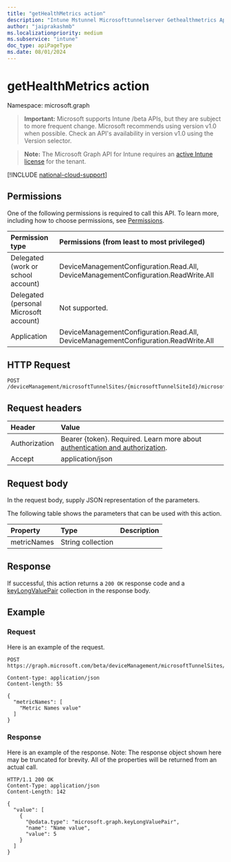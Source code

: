 ```yaml
---
title: "getHealthMetrics action"
description: "Intune Mstunnel Microsofttunnelserver Gethealthmetrics Api ."
author: "jaiprakashmb"
ms.localizationpriority: medium
ms.subservice: "intune"
doc_type: apiPageType
ms.date: 08/01/2024
---
```


# getHealthMetrics action

Namespace: microsoft.graph

> **Important:** Microsoft supports Intune /beta APIs, but they are subject to more frequent change. Microsoft recommends using version v1.0 when possible. Check an API's availability in version v1.0 using the Version selector.

> **Note:** The Microsoft Graph API for Intune requires an [active Intune license](https://go.microsoft.com/fwlink/?linkid=839381) for the tenant.



[!INCLUDE [national-cloud-support](../../includes/all-clouds.md)]

## Permissions
One of the following permissions is required to call this API. To learn more, including how to choose permissions, see [Permissions](/graph/permissions-reference).

|Permission type|Permissions (from least to most privileged)|
|:---|:---|
|Delegated (work or school account)|DeviceManagementConfiguration.Read.All, DeviceManagementConfiguration.ReadWrite.All|
|Delegated (personal Microsoft account)|Not supported.|
|Application|DeviceManagementConfiguration.Read.All, DeviceManagementConfiguration.ReadWrite.All|

## HTTP Request
<!-- {
  "blockType": "ignored"
}
-->
``` http
POST /deviceManagement/microsoftTunnelSites/{microsoftTunnelSiteId}/microsoftTunnelServers/{microsoftTunnelServerId}/getHealthMetrics
```

## Request headers
|Header|Value|
|:---|:---|
|Authorization|Bearer {token}. Required. Learn more about [authentication and authorization](/graph/auth/auth-concepts).|
|Accept|application/json|

## Request body
In the request body, supply JSON representation of the parameters.

The following table shows the parameters that can be used with this action.

|Property|Type|Description|
|:---|:---|:---|
|metricNames|String collection||



## Response
If successful, this action returns a `200 OK` response code and a [keyLongValuePair](../resources/intune-shared-keylongvaluepair.md) collection in the response body.

## Example

### Request
Here is an example of the request.
``` http
POST https://graph.microsoft.com/beta/deviceManagement/microsoftTunnelSites/{microsoftTunnelSiteId}/microsoftTunnelServers/{microsoftTunnelServerId}/getHealthMetrics

Content-type: application/json
Content-length: 55

{
  "metricNames": [
    "Metric Names value"
  ]
}
```

### Response
Here is an example of the response. Note: The response object shown here may be truncated for brevity. All of the properties will be returned from an actual call.
``` http
HTTP/1.1 200 OK
Content-Type: application/json
Content-Length: 142

{
  "value": [
    {
      "@odata.type": "microsoft.graph.keyLongValuePair",
      "name": "Name value",
      "value": 5
    }
  ]
}
```
